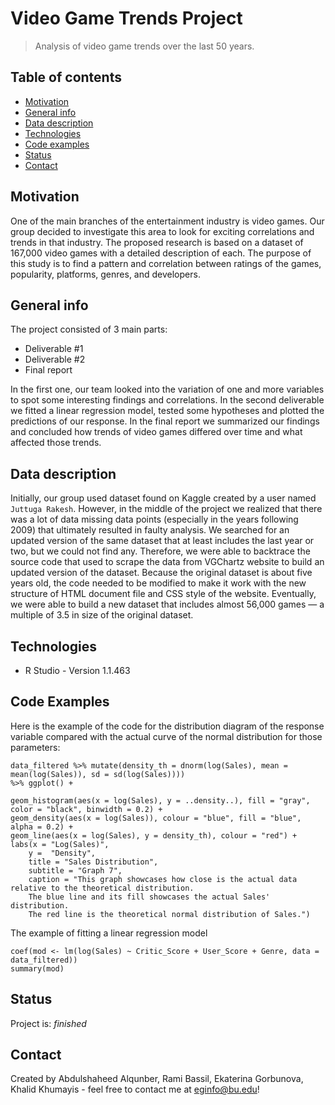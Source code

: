 # Video Game Trends Project
> Analysis of video game trends over the last 50 years. 

## Table of contents
* [Motivation](#motivation)
* [General info](#general-info)
* [Data description](#data-description)
* [Technologies](#technologies)
* [Code examples](#code-examples)
* [Status](#status)
* [Contact](#contact)

## Motivation 
One of the main branches of the entertainment industry is video games. Our group decided to investigate this area to look for exciting correlations and trends in that industry. The proposed research is based on a dataset of 167,000 video games with a detailed description of each. The purpose of this study is to find a pattern and correlation between ratings of the games, popularity, platforms, genres, and developers. 

## General info 
The project consisted of 3 main parts: 
* Deliverable #1
* Deliverable #2
* Final report 

In the first one, our team looked into the variation of one and more variables to spot some interesting findings and correlations. In the second deliverable we fitted a linear regression model, tested some hypotheses and plotted the predictions of our response. In the final report we summarized our findings and concluded how trends of video games differed over time and what affected those trends.

## Data description 
Initially, our group used dataset found on Kaggle created by a user named `Juttuga Rakesh`. However, in the middle of the project we realized that there was a lot of data missing data points (especially in the years following 2009) that ultimately resulted in faulty analysis. We searched for an updated version of the same dataset that at least includes the last year or two, but we could not find any. Therefore, we were able to backtrace the source code that used to scrape the data from VGChartz website to build an updated version of the dataset. Because the original dataset is about five years old, the code needed to be modified to make it work with the new structure of HTML document file and CSS style of the website. Eventually, we were able to build a new dataset that includes almost 56,000 games — a multiple of 3.5 in size of the original dataset.

## Technologies
* R Studio - Version 1.1.463

## Code Examples
Here is the example of the code for the distribution diagram of the response variable compared with the actual curve of the normal distribution for those parameters: 

    data_filtered %>% mutate(density_th = dnorm(log(Sales), mean = mean(log(Sales)), sd = sd(log(Sales)))) 
    %>% ggplot() + 
    
    geom_histogram(aes(x = log(Sales), y = ..density..), fill = "gray", color = "black", binwidth = 0.2) + 
    geom_density(aes(x = log(Sales)), colour = "blue", fill = "blue", alpha = 0.2) + 
    geom_line(aes(x = log(Sales), y = density_th), colour = "red") + 
    labs(x = "Log(Sales)", 
        y =  "Density", 
        title = "Sales Distribution", 
        subtitle = "Graph 7", 
        caption = "This graph showcases how close is the actual data relative to the theoretical distribution. 
        The blue line and its fill showcases the actual Sales' distribution. 
        The red line is the theoretical normal distribution of Sales.") 
        
The example of fitting a linear regression model 

    coef(mod <- lm(log(Sales) ~ Critic_Score + User_Score + Genre, data = data_filtered))
    summary(mod)

## Status
Project is: _finished_

## Contact
Created by Abdulshaheed Alqunber, Rami Bassil, Ekaterina Gorbunova, Khalid Khumayis - feel free to contact me at eginfo@bu.edu!
